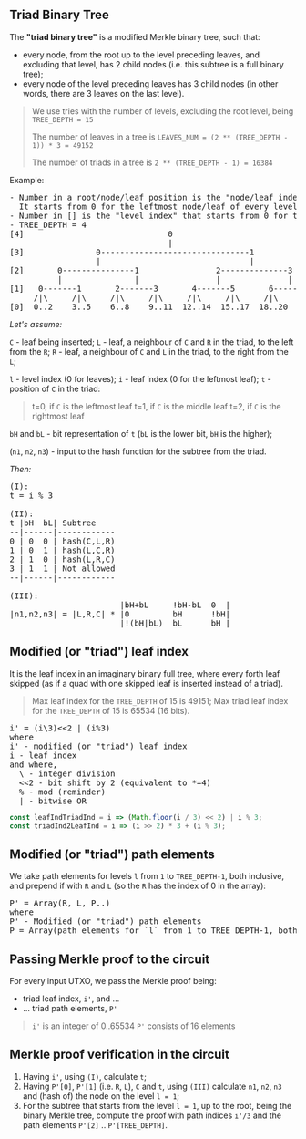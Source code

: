 ## Triad Binary Tree

The **"triad binary tree"** is a modified Merkle binary tree, such that:

-   every node, from the root up to the level preceding leaves, and excluding
    that level, has 2 child nodes (i.e. this subtree is a full binary tree);
-   every node of the level preceding leaves has 3 child nodes (in other words,
    there are 3 leaves on the last level).

> We use tries with the number of levels, excluding the root level, being
> `TREE_DEPTH = 15`
>
> The number of leaves in a tree is
> `LEAVES_NUM = (2 ** (TREE_DEPTH - 1)) * 3 = 49152`
>
> The number of triads in a tree is
> `2 ** (TREE_DEPTH - 1) = 16384`

Example:

<pre>
- Number in a root/node/leaf position is the "node/leaf index"
  It starts from 0 for the leftmost node/leaf of every level
- Number in [] is the "level index" that starts from 0 for the leaves level
- TREE_DEPTH = 4
[4]                              0
                                 |
[3]               0-------------------------------1
                  |                               |
[2]       0---------------1                2--------------3
          |               |                |              |
[1]   0-------1       2-------3       4-------5       6-------7
     /|\     /|\     /|\     /|\     /|\     /|\     /|\     /|\
[0]  0..2    3..5    6..8    9..11  12..14  15..17  18..20  21..24
</pre>

_Let's assume:_

`C` - leaf being inserted;
`L` - leaf, a neighbour of `C` and `R` in the triad, to the left from the `R`;
`R` - leaf, a neighbour of `C` and `L` in the triad, to the right from the `L`;

`l` - level index (0 for leaves);
`i` - leaf index (0 for the leftmost leaf);
`t` - position of `C` in the triad:

> t=0, if `C` is the leftmost leaf
> t=1, if `C` is the middle leaf
> t=2, if `C` is the rightmost leaf

`bH` and `bL` - bit representation of `t` (`bL` is the lower bit, `bH` is the higher);

(`n1`, `n2`, `n3`) - input to the hash function for the subtree from the triad.

_Then:_

<pre>
(I):
t = i % 3

(II):
t |bH  bL| Subtree
--|------|------------
0 | 0  0 | hash(C,L,R)
1 | 0  1 | hash(L,C,R)
2 | 1  0 | hash(L,R,C)
3 | 1  1 | Not allowed
--|------|------------

(III):
                       |bH+bL     !bH-bL  0  |
|n1,n2,n3| = |L,R,C| * |0         bH      !bH|
                       |!(bH|bL)  bL      bH |
</pre>

## Modified (or "triad") leaf index

It is the leaf index in an imaginary binary full tree, where every forth leaf
skipped (as if a quad with one skipped leaf is inserted instead of a triad).

> Max leaf index for the `TREE_DEPTH` of 15 is 49151;
> Max triad leaf index for the `TREE_DEPTH` of 15 is 65534 (16 bits).

<pre>
i' = (i\3)<<2 | (i%3)
where
i' - modified (or "triad") leaf index
i - leaf index
and where,
  \ - integer division
  <<2 - bit shift by 2 (equivalent to *=4)
  % - mod (reminder)
  | - bitwise OR
</pre>

```javascript
const leafIndTriadInd = i => (Math.floor(i / 3) << 2) | i % 3;
const triadInd2LeafInd = i => (i >> 2) * 3 + (i % 3);
```

## Modified (or "triad") path elements

We take path elements for levels `l` from `1` to `TREE_DEPTH-1`, both inclusive,
and prepend if with `R` and `L` (so the `R` has the index of 0 in the array):

<pre>
P' = Array(R, L, P..)
where
P' - Modified (or "triad") path elements
P = Array(path elements for `l` from 1 to TREE_DEPTH-1, both inclusive);
</pre>

## Passing Merkle proof to the circuit

For every input UTXO, we pass the Merkle proof being:

-   triad leaf index, `i'`, and ...
-   ... triad path elements, `P'`

> `i'` is an integer of 0..65534
> `P'` consists of 16 elements

## Merkle proof verification in the circuit

1. Having `i'`, using `(I)`, calculate `t`;
2. Having `P'[0]`, `P'[1]` (i.e. `R`, `L`), `C` and `t`, using `(III)`
   calculate `n1`, `n2`, `n3` and (hash of) the node on the level `l = 1`;
3. For the subtree that starts from the level `l = 1`, up to the root,
   being the binary Merkle tree, compute the proof with path indices `i'/3`
   and the path elements `P'[2]` .. `P'[TREE_DEPTH]`.

